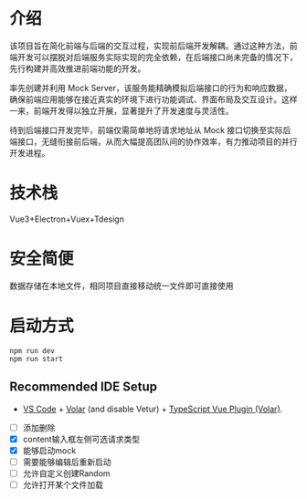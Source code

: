 # 介绍
该项目旨在简化前端与后端的交互过程，实现前后端开发解耦。通过这种方法，前端开发可以摆脱对后端服务实际实现的完全依赖，在后端接口尚未完备的情况下，先行构建并高效推进前端功能的开发。

率先创建并利用 Mock Server，该服务能精确模拟后端接口的行为和响应数据，确保前端应用能够在接近真实的环境下进行功能调试、界面布局及交互设计。这样一来，前端开发得以独立开展，显著提升了开发速度与灵活性。

待到后端接口开发完毕，前端仅需简单地将请求地址从 Mock 接口切换至实际后端接口，无缝衔接前后端，从而大幅提高团队间的协作效率，有力推动项目的并行开发进程。


# 技术栈
Vue3+Electron+Vuex+Tdesign

# 安全简便

数据存储在本地文件，相同项目直接移动统一文件即可直接使用

# 启动方式
```
npm run dev
npm run start
```
## Recommended IDE Setup

- [VS Code](https://code.visualstudio.com/) + [Volar](https://marketplace.visualstudio.com/items?itemName=Vue.volar) (and disable Vetur) + [TypeScript Vue Plugin (Volar)](https://marketplace.visualstudio.com/items?itemName=Vue.vscode-typescript-vue-plugin).

- [ ] 添加删除
- [x] content输入框左侧可选请求类型
- [x] 能够启动mock
- [ ] 需要能够编辑后重新启动
- [ ] 允许自定义创建Random
- [ ] 允许打开某个文件加载